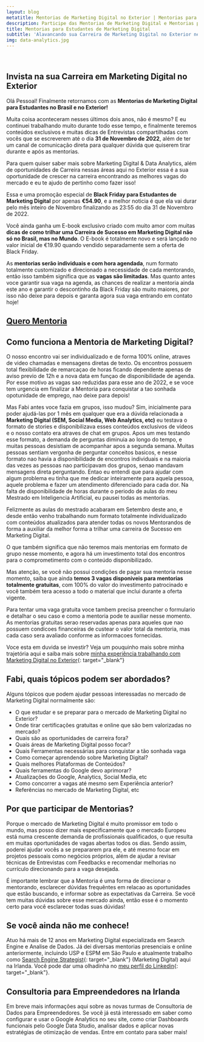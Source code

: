 ```yaml
---
layout: blog
metatitle: Mentorias de Marketing Digital no Exterior | Mentorias para Estudantes de Marketing
description: Participe das Mentorias de Marketing Digital e Mentorias para Empreendedores com Digital Marketing Expert. Entre em contato para saber mais sobre as Mentorias 2020!
title: Mentorias para Estudantes de Marketing Digital
subtitle: 'Alavancando sua Carreira de Marketing Digital no Exterior nesta Black Friday'
img: data-analytics.jpg
---
```

<script type="text/javascript" src="https://platform.linkedin.com/badges/js/profile.js" async="" defer=""></script>&nbsp;

## Invista na sua Carreira em Marketing Digital no Exterior

Ol&aacute; Pessoal\! Finalmente retornamos com as **Mentorias de Marketing Digital para Estudantes no Brasil e no Exterior\!** 

Muita coisa aconteceram nesses últimos dois anos, não é mesmo? E eu continuei trabalhando muito durante todo esse tempo, e finalmente teremos conte&uacute;dos exclusivos e muitas dicas de Entrevistas compartilhadas com vocês que se escreverem até o dia **31 de Novembro de 2022**, além de ter um canal de comunicação direta para qualquer dúvida que quiserem tirar durante e após as mentorias. 

Para quem quiser saber mais sobre Marketing Digital & Data Analytics, al&eacute;m de oportunidades de Carreira nessas &aacute;reas aqui no Exterior essa &eacute; a sua oportunidade de crescer na carreira encontrando as melhores vagas do mercado e eu te ajudo de pertinho como fazer isso\!&nbsp;

Essa e uma promoção especial de **Black Friday para Estudantes de Marketing Digital** por apenas **€54.90**, e a melhor noticia é que ela vai durar pelo mês inteiro de Novembro finalizando as 23:55 do dia 31 de Novembro de 2022.

Você ainda ganha um E-book exclusivo criado com muito amor com muitas **dicas de como trilhar uma Carreira de Sucesso em Marketing Digital não só no Brasil, mas no Mundo**. O E-book é totalmente novo e será lançado no valor inicial de €19.90 quando vendido separadamente sem a oferta de Black Friday.

As **mentorias serão individuais e com hora agendada**, num formato totalmente customizado e direcionado a necessidade de cada mentorando, então isso também significa que as **vagas são limitadas**. Mas quanto antes voce garantir sua vaga na agenda, as chances de realizar a mentoria ainda este ano e garantir o descontinho da Black Friday são muito maiores, por isso não deixe para depois e garanta agora sua vaga entrando em contato hoje!&nbsp;

<div class="mw6 center tc contactbox"><h2><a class="no-underline tcblack" target="_blank" href="https://www.instagram.com/fabiolafaria_/">Quero Mentoria</a></h2></div>

## Como funciona a&nbsp;**Mentoria de Marketing Digital**?

O nosso encontro vai ser individualizado e de forma 100% online, atraves de video chamadas e mensagens diretas de texto. Os encontros possuem total flexibilidade de remarcaçao de horas ficando dependente apenas de aviso previo de 12h e a nova data em funçao de disponibilidade de agenda. Por esse motivo as vagas sao reduzidas para esse ano de 2022, e se voce tem urgencia em finalizar a Mentoria para conquistar a tao sonhada opotunidade de emprego, nao deixe para depois\!

Mas Fabi antes voce fazia em grupos, isso mudou? Sim, inicialmente para poder ajud&aacute;-las por 1 m&ecirc;s em qualquer que era a d&uacute;vida relacionada a **Marketing Digital (SEM, Social Media, Web Analytics, etc)** eu testava o formato de stories e disponibilizava esses conte&uacute;dos exclusivos de v&iacute;deos e o nosso contato era atraves de chat em grupos. Apos um mes testando esse formato, a demanda de perguntas diminuia ao longo do tempo, e muitas pessoas desistiam de acompanhar apos a segunda semana. Muitas pessoas sentiam vergonha de perguntar conceitos basicos, e nesse formato nao havia a disponibilidade de encontros individuais e na maioria das vezes as pessoas nao participavam dos grupos, senao mandavam mensagens direta perguntando. Entao eu entendi que para ajudar com algum problema eu tinha que me dedicar inteiramente para aquela pessoa, aquele problema e fazer um atendimento diferenciado para cada dor. Na falta de disponibilidade de horas durante o periodo de aulas do meu Mestrado em Inteligencia Artificial, eu pausei todas as mentorias.

Felizmente as aulas do mestrado acabaram em Setembro deste ano, e desde então venho trabalhando num formato totalmente individualizado com conteúdos atualizados para atender todas os novos Mentorandos de forma a auxiliar da melhor forma a trilhar uma carreira de Sucesso em Marketing Digital.

O que também significa que não teremos mais mentorias em formato de grupo nesse momento, e agora há um investimento total dos encontros para o comprometimento com o conteúdo disponibilizado. 

Mas atenção, se você não possui condições de pagar sua mentoria nesse momento, saiba que ainda **temos 3 vagas disponiveis para mentorias totalmente gratuitas**, com 100% do valor do investimento patrocinado e você também tera acesso a todo o material que inclui durante a oferta vigente. 

Para tentar uma vaga gratuita voce tambem precisa preencher o formulario e detalhar o seu caso e como a mentoria pode te auxiliar nesse momento. As mentorias gratuitas serao reservadas apenas para aqueles que nao possuem condicoes financeiras de custear o valor total da mentoria, mas cada caso sera avaliado conforme as informacoes fornecidas.  

Voce esta em duvida se investir? Veja um pouquinho mais sobre minha trajetória aqui e saiba mais sobre [minha experiência trabalhando com Marketing Digital no Exterior](https://ie.linkedin.com/in/fabiolafaria/){: target="_blank"}

## Fabi, quais t&oacute;picos podem ser abordados?

Alguns t&oacute;picos que podem ajudar pessoas interessadas no mercado de Marketing Digital normalmente s&atilde;o:

* O que estudar e se preparar para o mercado de Marketing Digital no Exterior?
* Onde tirar certifica&ccedil;&otilde;es gratuitas e online que s&atilde;o bem valorizadas no mercado?
* Quais s&atilde;o as oportunidades de carreira fora?
* Quais &aacute;reas de Marketing Digital posso focar?
* Quais Ferramentas necess&aacute;rias para conquistar a tão sonhada vaga
* Como come&ccedil;ar aprendendo sobre Marketing Digital?
* Quais melhores Plataformas de Conte&uacute;dos?
* Quais ferramentas do Google devo aprimorar?
* Atualiza&ccedil;&otilde;es do Google, Analytics, Social Media, etc
* Como concorrer a vagas at&eacute; mesmo sem Experi&ecirc;ncia anterior?
* Refer&ecirc;ncias no mercado de Marketing Digital, etc

## Por que participar de Mentorias?

Porque o mercado de Marketing Digital &eacute; muito promissor em todo o mundo, mas posso dizer mais especificamente que o mercado Europeu está numa crescente demanda de profissionais qualificados, o que resulta em muitas oportunidades de vagas abertas todos os dias. Sendo assim, poderei ajudar voc&ecirc;s a se prepararem pra ele, e at&eacute; mesmo focar em projetos pessoais como neg&oacute;cios pr&oacute;prios, além de ajudar a revisar t&eacute;cnicas de Entrevistas com Feedbacks e recomendar melhorias no currículo direcionando para a vaga desejada. 

É importante lembrar que a Mentoria é uma forma de direcionar o mentorando, esclarecer dúvidas frequêntes em relacao as oportunidades que estão buscando, e informar sobre as expectativas da Carreira. Se vocë tem muitas dúvidas sobre esse mercado ainda, então esse é o momento certo para você esclarecer todas suas dúvidas!

## Se voc&ecirc; ainda n&atilde;o me conhece\!

Atuo h&aacute; mais de 12 anos em Marketing Digital especializada em Search Engine e Analise de Dados. J&aacute; dei diversas mentorias presenciais e online anteriormente, incluindo USP e ESPM em S&atilde;o Paulo e atualmente trabalho como [Search Engine Strategist](https://www.linkedin.com/in/fabiolafaria/){: target="_blank"} (Marketing Digital) aqui na Irlanda. Voc&ecirc; pode dar uma olhadinha no [meu perfil do Linkedin](https://ie.linkedin.com/in/fabiolafaria/){: target="_blank"}.

<!-- <div class="mw6 center tc contactbox"></div> 
<div class="LI-profile-badge" data-version="v1" data-size="large" data-locale="en_US" data-type="horizontal" data-theme="light" data-vanity="fabiolafaria"><a class="LI-simple-link" href="https://ie.linkedin.com/in/fabiolafaria/en?trk=profile-badge">Fabiola Faria</a></div>-->

## Consultoria para Empreendedores na Irlanda

Em breve mais informa&ccedil;&otilde;es aqui sobre as novas turmas de Consultoria de Dados para Empreendedores. Se voc&ecirc; j&aacute; est&aacute; interessado em saber como configurar e usar o Google Analytics no seu site, como criar Dashboards funcionais pelo Google Data Studio, analisar dados e aplicar novas estratégias de otimização de vendas. Entre em contato para saber mais\!